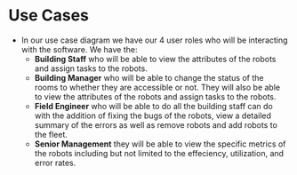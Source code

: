 # Use Cases
+ In our use case diagram we have our 4 user roles who will be interacting with the software. We have the:
    + **Building Staff** who will be able to view the attributes of the robots and assign tasks to the robots.
    +  **Building Manager** who will be able to change the status of the rooms to whether they are accessible or not. They will also be able to view the attributes of the robots and assign tasks to the robots.
    + **Field Engineer** who will be able to do all the building staff can do with the addition of fixing the bugs of the robots, view a detailed summary of the errors as well as remove robots and add robots to the fleet.
    + **Senior Management** they will be able to view the specific metrics of the robots including but not limited to the effeciency, utilization, and error rates.